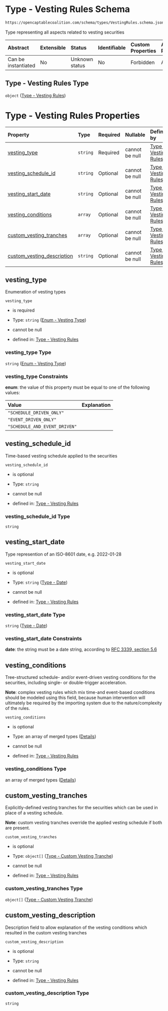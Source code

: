 # Type - Vesting Rules Schema

```txt
https://opencaptablecoalition.com/schema/types/VestingRules.schema.json
```

Type representing all aspects related to vesting securities

| Abstract            | Extensible | Status         | Identifiable | Custom Properties | Additional Properties | Access Restrictions | Defined In                                                                                     |
| :------------------ | :--------- | :------------- | :----------- | :---------------- | :-------------------- | :------------------ | :--------------------------------------------------------------------------------------------- |
| Can be instantiated | No         | Unknown status | No           | Forbidden         | Allowed               | none                | [VestingRules.schema.json](../../schema/types/VestingRules.schema.json "open original schema") |

## Type - Vesting Rules Type

`object` ([Type - Vesting Rules](vestingrules.md))

# Type - Vesting Rules Properties

| Property                                                  | Type     | Required | Nullable       | Defined by                                                                                                                                                                                                    |
| :-------------------------------------------------------- | :------- | :------- | :------------- | :------------------------------------------------------------------------------------------------------------------------------------------------------------------------------------------------------------ |
| [vesting_type](#vesting_type)                             | `string` | Required | cannot be null | [Type - Vesting Rules](vestingrules-properties-enum---vesting-type.md "https://opencaptablecoalition.com/schema/enums/VestingType.schema.json#/properties/vesting_type")                                      |
| [vesting_schedule_id](#vesting_schedule_id)               | `string` | Optional | cannot be null | [Type - Vesting Rules](vestingrules-properties-vesting_schedule_id.md "https://opencaptablecoalition.com/schema/types/VestingRules.schema.json#/properties/vesting_schedule_id")                              |
| [vesting_start_date](#vesting_start_date)                 | `string` | Optional | cannot be null | [Type - Vesting Rules](eventdrivenvestingcondition-properties-event_occurred-oneof-type---date.md "https://opencaptablecoalition.com/schema/types/Date.schema.json#/properties/vesting_start_date")           |
| [vesting_conditions](#vesting_conditions)                 | `array`  | Optional | cannot be null | [Type - Vesting Rules](vestingrules-properties-vesting-rules---vesting-condition-array.md "https://opencaptablecoalition.com/schema/types/VestingRules.schema.json#/properties/vesting_conditions")           |
| [custom_vesting_tranches](#custom_vesting_tranches)       | `array`  | Optional | cannot be null | [Type - Vesting Rules](vestingrules-properties-vesting-rules---custom-vesting-tranche-array.md "https://opencaptablecoalition.com/schema/types/VestingRules.schema.json#/properties/custom_vesting_tranches") |
| [custom_vesting_description](#custom_vesting_description) | `string` | Optional | cannot be null | [Type - Vesting Rules](vestingrules-properties-custom_vesting_description.md "https://opencaptablecoalition.com/schema/types/VestingRules.schema.json#/properties/custom_vesting_description")                |

## vesting_type

Enumeration of vesting types

`vesting_type`

*   is required

*   Type: `string` ([Enum - Vesting Type](vestingrules-properties-enum---vesting-type.md))

*   cannot be null

*   defined in: [Type - Vesting Rules](vestingrules-properties-enum---vesting-type.md "https://opencaptablecoalition.com/schema/enums/VestingType.schema.json#/properties/vesting_type")

### vesting_type Type

`string` ([Enum - Vesting Type](vestingrules-properties-enum---vesting-type.md))

### vesting_type Constraints

**enum**: the value of this property must be equal to one of the following values:

| Value                         | Explanation |
| :---------------------------- | :---------- |
| `"SCHEDULE_DRIVEN_ONLY"`      |             |
| `"EVENT_DRIVEN_ONLY"`         |             |
| `"SCHEDULE_AND_EVENT_DRIVEN"` |             |

## vesting_schedule_id

Time-based vesting schedule applied to the securities

`vesting_schedule_id`

*   is optional

*   Type: `string`

*   cannot be null

*   defined in: [Type - Vesting Rules](vestingrules-properties-vesting_schedule_id.md "https://opencaptablecoalition.com/schema/types/VestingRules.schema.json#/properties/vesting_schedule_id")

### vesting_schedule_id Type

`string`

## vesting_start_date

Type represention of an ISO-8601 date, e.g. 2022-01-28

`vesting_start_date`

*   is optional

*   Type: `string` ([Type - Date](eventdrivenvestingcondition-properties-event_occurred-oneof-type---date.md))

*   cannot be null

*   defined in: [Type - Vesting Rules](eventdrivenvestingcondition-properties-event_occurred-oneof-type---date.md "https://opencaptablecoalition.com/schema/types/Date.schema.json#/properties/vesting_start_date")

### vesting_start_date Type

`string` ([Type - Date](eventdrivenvestingcondition-properties-event_occurred-oneof-type---date.md))

### vesting_start_date Constraints

**date**: the string must be a date string, according to [RFC 3339, section 5.6](https://tools.ietf.org/html/rfc3339 "check the specification")

## vesting_conditions

Tree-structured schedule- and/or event-driven vesting conditions for the securities, including single- or double-trigger acceleration.

**Note**: complex vesting rules which mix time-and event-based conditions should be modeled using this field, because human intervention will ultimately be required by the importing system due to the nature/complexity of the rules.

`vesting_conditions`

*   is optional

*   Type: an array of merged types ([Details](vestingrules-properties-vesting-rules---vesting-condition-array-items.md))

*   cannot be null

*   defined in: [Type - Vesting Rules](vestingrules-properties-vesting-rules---vesting-condition-array.md "https://opencaptablecoalition.com/schema/types/VestingRules.schema.json#/properties/vesting_conditions")

### vesting_conditions Type

an array of merged types ([Details](vestingrules-properties-vesting-rules---vesting-condition-array-items.md))

## custom_vesting_tranches

Explicitly-defined vesting tranches for the securities which can be used in place of a vesting schedule.

**Note**: custom vesting tranches override the applied vesting schedule if both are present.

`custom_vesting_tranches`

*   is optional

*   Type: `object[]` ([Type - Custom Vesting Tranche](vestingrules-properties-vesting-rules---custom-vesting-tranche-array-type---custom-vesting-tranche.md))

*   cannot be null

*   defined in: [Type - Vesting Rules](vestingrules-properties-vesting-rules---custom-vesting-tranche-array.md "https://opencaptablecoalition.com/schema/types/VestingRules.schema.json#/properties/custom_vesting_tranches")

### custom_vesting_tranches Type

`object[]` ([Type - Custom Vesting Tranche](vestingrules-properties-vesting-rules---custom-vesting-tranche-array-type---custom-vesting-tranche.md))

## custom_vesting_description

Description field to allow explanation of the vesting conditions which resulted in the custom vesting tranches

`custom_vesting_description`

*   is optional

*   Type: `string`

*   cannot be null

*   defined in: [Type - Vesting Rules](vestingrules-properties-custom_vesting_description.md "https://opencaptablecoalition.com/schema/types/VestingRules.schema.json#/properties/custom_vesting_description")

### custom_vesting_description Type

`string`
